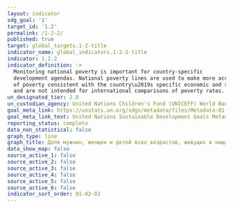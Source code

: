 ```yaml
---
layout: indicator
sdg_goal: '1'
target_id: '1.2'
permalink: /1-2-2/
published: true
target: global_targets.1-2-title
indicator_name: global_indicators.1-2-2-title
indicator: 1.2.2
indicator_definition: ->
  Monitoring national poverty is important for country-specific
  development agendas. National poverty lines are used to make more accurate estimates
  of poverty consistent with the country\u2019s specific economic and social circumstances,
  and are not intended for international comparisons of poverty rates.
un_designated_tier: 2.0
un_custodian_agency: United Nations Children's Fund (UNICEFF) World Bank (WB) United Nations Development Programme (UNDP)
goal_meta_link: https://unstats.un.org/sdgs/metadata/files/Metadata-01-02-02.pdf
goal_meta_link_text: United Nations Sustainable Development Goals Metadata (PDF 894 KB)
reporting_status: complete
data_non_statistical: false
graph_type: line
graph_title: Доля мужчин, женщин и детей всех возрастов, живущих в нищете во всех ее проявлениях, согласно национальным определениям
data_show_map: false
source_active_1: false
source_active_2: false
source_active_3: false
source_active_4: false
source_active_5: false
source_active_6: false
indicator_sort_order: 01-02-02
---
```

